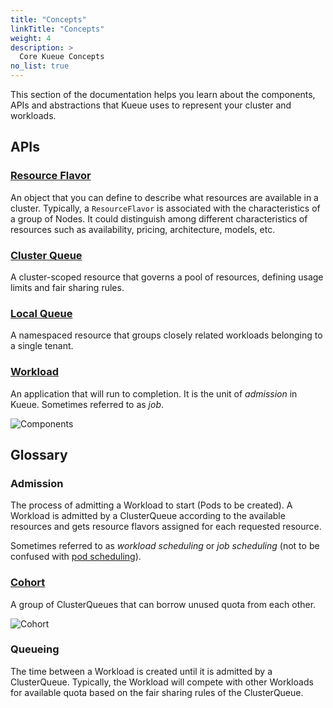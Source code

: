 ```yaml
---
title: "Concepts"
linkTitle: "Concepts"
weight: 4
description: >
  Core Kueue Concepts
no_list: true
---
```


This section of the documentation helps you learn about the components, APIs and
abstractions that Kueue uses to represent your cluster and workloads.

## APIs

### [Resource Flavor](/docs/concepts/resource_flavor)

An object that you can define to describe what resources are available
in a cluster. Typically, a `ResourceFlavor` is associated with the characteristics
of a group of Nodes. It could distinguish among different characteristics of
resources such as availability, pricing, architecture, models, etc.

### [Cluster Queue](/docs/concepts/cluster_queue)

A cluster-scoped resource that governs a pool of resources, defining usage
limits and fair sharing rules.

### [Local Queue](/docs/concepts/local_queue)

A namespaced resource that groups closely related workloads belonging to a
single tenant.

### [Workload](/docs/concepts/workload)

An application that will run to completion. It is the unit of _admission_ in
Kueue. Sometimes referred to as _job_.

![Components](/images/queueing-components.svg)

## Glossary

### Admission

The process of admitting a Workload to start (Pods to be created). A Workload
is admitted by a ClusterQueue according to the available resources and gets
resource flavors assigned for each requested resource.

Sometimes referred to as _workload scheduling_ or _job scheduling_
(not to be confused with [pod scheduling](https://kubernetes.io/docs/concepts/scheduling-eviction/assign-pod-node/)).

### [Cohort](/docs/concepts/cluster_queue#cohort)

A group of ClusterQueues that can borrow unused quota from each other.

![Cohort](/images/cluster-queue.svg)

### Queueing

The time between a Workload is created until it is admitted by a ClusterQueue.
Typically, the Workload will compete with other Workloads for available
quota based on the fair sharing rules of the ClusterQueue.
